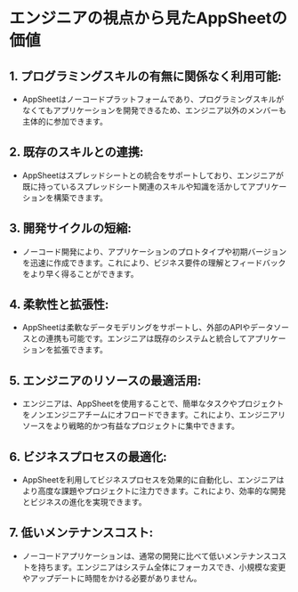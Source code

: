 # エンジニアの視点から見たAppSheetの価値

## 1. **プログラミングスキルの有無に関係なく利用可能:**
   - AppSheetはノーコードプラットフォームであり、プログラミングスキルがなくてもアプリケーションを開発できるため、エンジニア以外のメンバーも主体的に参加できます。

## 2. **既存のスキルとの連携:**
   - AppSheetはスプレッドシートとの統合をサポートしており、エンジニアが既に持っているスプレッドシート関連のスキルや知識を活かしてアプリケーションを構築できます。

## 3. **開発サイクルの短縮:**
   - ノーコード開発により、アプリケーションのプロトタイプや初期バージョンを迅速に作成できます。これにより、ビジネス要件の理解とフィードバックをより早く得ることができます。

## 4. **柔軟性と拡張性:**
   - AppSheetは柔軟なデータモデリングをサポートし、外部のAPIやデータソースとの連携も可能です。エンジニアは既存のシステムと統合してアプリケーションを拡張できます。

## 5. **エンジニアのリソースの最適活用:**
   - エンジニアは、AppSheetを使用することで、簡単なタスクやプロジェクトをノンエンジニアチームにオフロードできます。これにより、エンジニアリソースをより戦略的かつ有益なプロジェクトに集中できます。

## 6. **ビジネスプロセスの最適化:**
   - AppSheetを利用してビジネスプロセスを効果的に自動化し、エンジニアはより高度な課題やプロジェクトに注力できます。これにより、効率的な開発とビジネスの進化を実現できます。

## 7. **低いメンテナンスコスト:**
   - ノーコードアプリケーションは、通常の開発に比べて低いメンテナンスコストを持ちます。エンジニアはシステム全体にフォーカスでき、小規模な変更やアップデートに時間をかける必要がありません。
